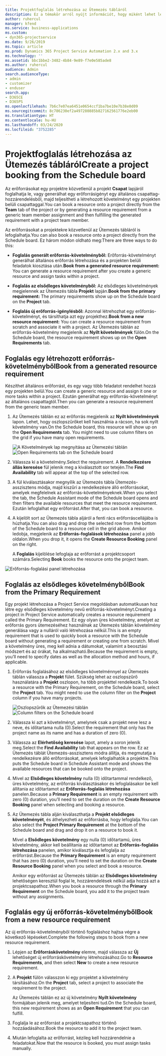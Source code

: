 ```yaml
---
title: Projektfoglalás létrehozása az Ütemezés tábláról
description: Ez a témakör arról nyújt információt, hogy miként lehet létrehozni egy projektfoglalást az Ütemezés tábláról.
author: ruhercul
manager: kfend
ms.service: business-applications
ms.custom:
- dyn365-projectservice
ms.date: 9/26/2019
ms.topic: article
ms.prod: Dynamics 365 Project Service Automation 2.x and 3.x
ms.technology: ''
ms.assetid: bbc1bbe2-3482-4b84-9e89-f7e0e585ade8
ms.author: ruhercul
audience: Admin
search.audienceType:
- admin
- customizer
- enduser
search.app:
- D365CE
- D365PS
ms.openlocfilehash: 7b6c7e07ea6451e0654ccf1ba7be10e7b38e0d09
ms.sourcegitcommit: 8c786230ef2a497280885b827162561776e2eb00
ms.translationtype: HT
ms.contentlocale: hu-HU
ms.lasthandoff: 03/24/2020
ms.locfileid: "3752285"
---
```

# <a name="create-a-project-booking-from-the-schedule-board"></a><span data-ttu-id="3e754-103">Projektfoglalás létrehozása az Ütemezés tábláról</span><span class="sxs-lookup"><span data-stu-id="3e754-103">Create a project booking from the Schedule board</span></span>

<span data-ttu-id="3e754-104">Az erőforrásokat egy projektre közvetlenül a projekt **Csapat** lapjáról foglalhatja le, vagy generálhat egy erőforrásigényt egy általános csapattag-hozzárendelésből, majd teljesítheti a létrehozott követelményt egy projekten belüli csapattaggal.</span><span class="sxs-lookup"><span data-stu-id="3e754-104">You can book a resource onto a project directly from the **Team** tab of the project or by generating a resource requirement from a generic team member assignment and then fulfilling the generated requirement with a project team member.</span></span>

<span data-ttu-id="3e754-105">Az erőforrásokat a projektekre közvetlenül az Ütemezés tábláról is lefoglalhatja.</span><span class="sxs-lookup"><span data-stu-id="3e754-105">You can also book a resource onto a project directly from the Schedule board.</span></span> <span data-ttu-id="3e754-106">Ez három módon oldható meg:</span><span class="sxs-lookup"><span data-stu-id="3e754-106">There are three ways to do this:</span></span>

- <span data-ttu-id="3e754-107">**Foglalás generált erőforrás-követelményből:** Erőforrás-követelményt generálhat általános erőforrás létrehozása és a projekten belüli feladatok kiosztása után.</span><span class="sxs-lookup"><span data-stu-id="3e754-107">**Book from a generated resource requirement:** You can generate a resource requirement after you create a generic resource and assign tasks within a project.</span></span>

- <span data-ttu-id="3e754-108">**Foglalás az elsődleges követelményből:** Az elsődleges követelmények megjelennek az Ütemezés tábla **Projekt** lapján.</span><span class="sxs-lookup"><span data-stu-id="3e754-108">**Book from the primary requirement:** The primary requirements show up on the Schedule board on the **Project** tab.</span></span> 

- <span data-ttu-id="3e754-109">**Foglalás új erőforrás-igénylésből:** Azonnal létrehozhat egy erőforrás-követelményt, és társíthatja azt egy projekthez.</span><span class="sxs-lookup"><span data-stu-id="3e754-109">**Book from a new resource requirement:** You can create a resource requirement from scratch and associate it with a project.</span></span> <span data-ttu-id="3e754-110">Az Ütemezés táblán az erőforrás-követelmény megjelenik az **Nyílt követelmények** fülön.</span><span class="sxs-lookup"><span data-stu-id="3e754-110">On the Schedule board, the resource requirement shows up on the **Open Requirements** tab.</span></span>

## <a name="book-from-a-generated-resource-requirement"></a><span data-ttu-id="3e754-111">Foglalás egy létrehozott erőforrás-követelményből</span><span class="sxs-lookup"><span data-stu-id="3e754-111">Book from a generated resource requirement</span></span>

<span data-ttu-id="3e754-112">Készíthet általános erőforrást, és egy vagy több feladatot rendelhet hozzá egy projekten belül.</span><span class="sxs-lookup"><span data-stu-id="3e754-112">You can create a generic resource and assign it one or more tasks within a project.</span></span> <span data-ttu-id="3e754-113">Ezután generálhat egy erőforrás-követelményt az általános csapattagtól.</span><span class="sxs-lookup"><span data-stu-id="3e754-113">Then you can generate a resource requirement from the generic team member.</span></span> 

1.  <span data-ttu-id="3e754-114">Az Ütemezés táblán ez az erőforrás megjelenik az **Nyílt követelmények** lapon. Lehet, hogy oszlopszűrőket kell használnia a rácson, ha sok nyílt követelmény van.</span><span class="sxs-lookup"><span data-stu-id="3e754-114">On the Schedule board, this resource will show up on the **Open Requirements** tab. You might need to use column filters on the grid if you have many open requirements.</span></span> 

    <span data-ttu-id="3e754-115">![A Követelmények lap megnyitása az Ütemezési táblán](media/FAQ-Project-Booking-Schedule-Board-1.png "A foglalások és hozzárendelések tábla – képernyőkép")</span><span class="sxs-lookup"><span data-stu-id="3e754-115">![Open Requirements tab on the Schedule board](media/FAQ-Project-Booking-Schedule-Board-1.png "Screenshot of bookings and assignments table")</span></span>

2. <span data-ttu-id="3e754-116">Válassza ki a követelmény.</span><span class="sxs-lookup"><span data-stu-id="3e754-116">Select the requirement.</span></span> <span data-ttu-id="3e754-117">A **Rendelkezésre állás keresése** fül jelenik meg a kiválasztott sor tetején.</span><span class="sxs-lookup"><span data-stu-id="3e754-117">The **Find Availability** tab will appear at the top of the selected row.</span></span>
 
3. <span data-ttu-id="3e754-118">A fül kiválasztásakor megnyílik az Ütemezés tábla Ütemezés-asszisztens módja, majd kiszűri a rendelkezésre álló erőforrásokat, amelyek megfelelnek az erőforrás-követelményeknek.</span><span class="sxs-lookup"><span data-stu-id="3e754-118">When you select the tab, the Schedule Assistant mode of the Schedule board opens and then filters the available resources that meet the resource requirement.</span></span> <span data-ttu-id="3e754-119">Ezután lefoglalhat egy erőforrást.</span><span class="sxs-lookup"><span data-stu-id="3e754-119">After that, you can book a resource.</span></span>

4. <span data-ttu-id="3e754-120">A kijelölt sort az Ütemezés tábla aljáról a fenti rács erőforráscellájába is húzhatja.</span><span class="sxs-lookup"><span data-stu-id="3e754-120">You can also drag and drop the selected row from the bottom of the Schedule board to a resource cell in the grid above.</span></span> <span data-ttu-id="3e754-121">Amikor ledobja, megjelenik az **Erőforrás-foglalások létrehozása** panel a jobb oldalon.</span><span class="sxs-lookup"><span data-stu-id="3e754-121">When you drop it, it opens the **Create Resource Booking** panel on the right.</span></span>

    <span data-ttu-id="3e754-122">A **Foglalás** kijelölése lefoglaja az erőforrást a projektcsoport számára.</span><span class="sxs-lookup"><span data-stu-id="3e754-122">Selecting **Book** books the resource onto the project team.</span></span>

![Erőforrás-foglalási panel létrehozása](media/FAQ-Project-Booking-Schedule-Board-6.png "")
 

## <a name="book-from-the-primary-requirement"></a><span data-ttu-id="3e754-124">Foglalás az elsődleges követelményből</span><span class="sxs-lookup"><span data-stu-id="3e754-124">Book from the Primary Requirement</span></span>

<span data-ttu-id="3e754-125">Egy projekt létrehozása a Project Service megoldásban automatikusan hoz létre egy elsődleges követelmény nevű erőforrás-követelményt.</span><span class="sxs-lookup"><span data-stu-id="3e754-125">Creating a project in Project Service automatically creates a resource requirement called the Primary Requirement.</span></span> <span data-ttu-id="3e754-126">Ez egy olyan üres követelmény, amelyet az erőforrás gyors ütemezéséhez használnak az Ütemezés táblán követelmény generálása vagy a nulláról való létrehozása nélkül.</span><span class="sxs-lookup"><span data-stu-id="3e754-126">This is an empty requirement that is used to quickly book a resource with the Schedule board without generating a requirement or creating one from scratch.</span></span> <span data-ttu-id="3e754-127">Mivel a követelmény üres, meg kell adnia a dátumokat, valamint a beosztási módszert és az órákat, ha alkalmazható.</span><span class="sxs-lookup"><span data-stu-id="3e754-127">Because the requirement is empty, you’ll need to specify dates as well as the allocation method and hours, if applicable.</span></span> 

1. <span data-ttu-id="3e754-128">Erőforrás foglalásához az elsődleges követelménnyel az Ütemezés táblán válassza a **Projekt** fület. Szükség lehet az oszlopszűrő használatára a **Projekt** oszlopon, ha több projekttel rendelkezik.</span><span class="sxs-lookup"><span data-stu-id="3e754-128">To book a resource with the Primary Requirement, on the Schedule board, select the **Project** tab. You might need to use the column filter on the **Project** column if you have many projects.</span></span>

   <span data-ttu-id="3e754-129">![Oszlopszűrők az Ütemezési táblán](media/FAQ-Project-Booking-Schedule-Board-2.png "A foglalások és hozzárendelések tábla – képernyőkép")</span><span class="sxs-lookup"><span data-stu-id="3e754-129">![Column filters on the Schedule board](media/FAQ-Project-Booking-Schedule-Board-2.png "Screenshot of bookings and assignments table")</span></span>

2. <span data-ttu-id="3e754-130">Válassza ki azt a követelményt, amelynek csak a projekt neve lesz a neve, és időtartama nulla (0).</span><span class="sxs-lookup"><span data-stu-id="3e754-130">Select the requirement that only has the project name as its name and has a duration of zero (0).</span></span>

3. <span data-ttu-id="3e754-131">Válassza az **Elérhetőség keresése** lapot, amely a soron jelenik meg.</span><span class="sxs-lookup"><span data-stu-id="3e754-131">Select the **Find Availability** tab that appears on the row.</span></span> <span data-ttu-id="3e754-132">Ez az Ütemezés táblát Ütemezés-asszisztens módra állítja, és megmutatja a rendelkezésre álló erőforrásokat, amelyek lefoglalhatók a projektre.</span><span class="sxs-lookup"><span data-stu-id="3e754-132">This puts the Schedule board in Schedule Assistant mode and shows the available resources that can be booked onto the project.</span></span>

4. <span data-ttu-id="3e754-133">Mivel az **Elsődleges követelmény** nulla (0) időtartammal rendelkező, üres követelmény, az erőforrás kiválasztásakor és lefoglalásakor be kell állítania az időtartamot az **Erőforrás-foglalás létrehozása** panelen.</span><span class="sxs-lookup"><span data-stu-id="3e754-133">Because a **Primary Requirement** is an empty requirement with zero (0) duration, you’ll need to set the duration on the **Create Resource Booking** panel when selecting and booking a resource.</span></span>

5. <span data-ttu-id="3e754-134">Az Ütemezés tábla alján kiválaszthatja a **Projekt elsődleges követelményét**, és áthelyezheti az erőforrásba, hogy lefoglalja.</span><span class="sxs-lookup"><span data-stu-id="3e754-134">You can also select the **Project Primary Requirement** at the bottom of the Schedule board and drag and drop it on a resource to book it.</span></span>
 
    <span data-ttu-id="3e754-135">Mivel a **Elsődleges követelmény** egy nulla (0) időtartamú, üres követelmény, akkor kell beállítania az időtartamot az **Erőforrás-foglalás létrehozása** panelen, amikor kiválasztja és lefoglalja az erőforrást.</span><span class="sxs-lookup"><span data-stu-id="3e754-135">Because the **Primary Requirement** is an empty requirement that has zero (0) duration, you’ll need to set the duration on the **Create Resource Booking** panel when you select and book a resource.</span></span>
 
    <span data-ttu-id="3e754-136">Amikor egy erőforrást az Ütemezés táblán az **Elsődleges követelmény** lehetőségen keresztül foglal le, hozzárendelések nélkül adja hozzá azt a projektcsapathoz.</span><span class="sxs-lookup"><span data-stu-id="3e754-136">When you book a resource through the **Primary Requirement** on the Schedule board, you add it to the project team without any assignments.</span></span>
 
## <a name="book-from-a-new-resource-requirement"></a><span data-ttu-id="3e754-137">Foglalás egy új erőforrás-követelményből</span><span class="sxs-lookup"><span data-stu-id="3e754-137">Book from a new resource requirement</span></span>
<span data-ttu-id="3e754-138">Az új erőforrás-követelményből történő foglaláshoz hajtsa végre a következő lépéseket.</span><span class="sxs-lookup"><span data-stu-id="3e754-138">Complete the following steps to book from a new resource requirement.</span></span> 

1. <span data-ttu-id="3e754-139">Lépjen az **Erőforráskövetelmény** elemre, majd válassza az **Új** lehetőséget új erőforráskövetelmény létrehozásához.</span><span class="sxs-lookup"><span data-stu-id="3e754-139">Go to **Resource Requirements**, and then select **New** to create a new resource requirement.</span></span>

2. <span data-ttu-id="3e754-140">A **Projekt** fülön válasszon ki egy projektet a követelmény társításához.</span><span class="sxs-lookup"><span data-stu-id="3e754-140">On the **Project** tab, select a project to associate the requirement to the project.</span></span>
 
    <span data-ttu-id="3e754-141">Az Ütemezés táblán ez az új követelmény **Nyílt követelmény** formájában jelenik meg, amelyet teljesíteni tud.</span><span class="sxs-lookup"><span data-stu-id="3e754-141">On the Schedule board, this new requirement shows as an **Open Requirement** that you can fulfill.</span></span>

3. <span data-ttu-id="3e754-142">Foglalja le az erőforrást a projektcsapathoz történő hozzáadásához.</span><span class="sxs-lookup"><span data-stu-id="3e754-142">Book the resource to add it to the project team.</span></span>

4. <span data-ttu-id="3e754-143">Miután lefoglalta az erőforrást, kézileg kell hozzárendelnie a feladatokat.</span><span class="sxs-lookup"><span data-stu-id="3e754-143">Now that the resource is booked, you must assign tasks manually.</span></span>

